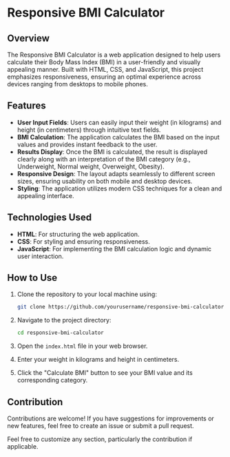 
# Responsive BMI Calculator

## Overview

The Responsive BMI Calculator is a web application designed to help users calculate their Body Mass Index (BMI) in a user-friendly and visually appealing manner. Built with HTML, CSS, and JavaScript, this project emphasizes responsiveness, ensuring an optimal experience across devices ranging from desktops to mobile phones.

## Features

- **User Input Fields**: Users can easily input their weight (in kilograms) and height (in centimeters) through intuitive text fields.
- **BMI Calculation**: The application calculates the BMI based on the input values and provides instant feedback to the user.
- **Results Display**: Once the BMI is calculated, the result is displayed clearly along with an interpretation of the BMI category (e.g., Underweight, Normal weight, Overweight, Obesity).
- **Responsive Design**: The layout adapts seamlessly to different screen sizes, ensuring usability on both mobile and desktop devices.
- **Styling**: The application utilizes modern CSS techniques for a clean and appealing interface.

## Technologies Used

- **HTML**: For structuring the web application.
- **CSS**: For styling and ensuring responsiveness.
- **JavaScript**: For implementing the BMI calculation logic and dynamic user interaction.

## How to Use

1. Clone the repository to your local machine using:
   ```bash
   git clone https://github.com/yourusername/responsive-bmi-calculator.git
   ```
   
2. Navigate to the project directory:
   ```bash
   cd responsive-bmi-calculator
   ```
   
3. Open the `index.html` file in your web browser.

4. Enter your weight in kilograms and height in centimeters.

5. Click the "Calculate BMI" button to see your BMI value and its corresponding category.


## Contribution

Contributions are welcome! If you have suggestions for improvements or new features, feel free to create an issue or submit a pull request.

Feel free to customize any section, particularly the contribution  if applicable.

